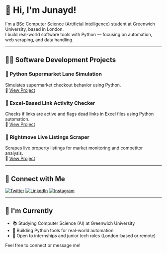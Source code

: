 # 👋 Hi, I'm Junayd!

I'm a BSc Computer Science (Artificial Intelligence) student at Greenwich University, based in London.  
I build real-world software tools with Python — focusing on automation, web scraping, and data handling.

---

## 👨‍💻 Software Development Projects

### 🏪 Python Supermarket Lane Simulation  
Simulates supermarket checkout behavior using Python.  
🔗 [View Project](https://github.com/junayd-elahi/SuperMarket-Simulation)

### 🔗 Excel-Based Link Activity Checker  
Checks if links are active and flags dead links in Excel files using Python automation.  
🔗 [View Project](https://github.com/junayd-elahi/Link-Active-Check)

### 🏡 Rightmove Live Listings Scraper  
Scrapes live property listings for market monitoring and competitor analysis.  
🔗 [View Project](https://github.com/junayd-elahi/Web-Scrape/tree/main)

---

## 🤳 Connect with Me


[![Twitter](https://img.shields.io/badge/Twitter-1DA1F2?style=for-the-badge&logo=twitter&logoColor=white)](https://twitter.com/justjunayd)
[![LinkedIn](https://img.shields.io/badge/LinkedIn-0077B5?style=for-the-badge&logo=linkedin&logoColor=white)](https://www.linkedin.com/in/junayd-elahi-2029b9213/)
[![Instagram](https://img.shields.io/badge/Instagram-E4405F?style=for-the-badge&logo=instagram&logoColor=white)](https://www.instagram.com/mysodawarm/)




---

## 💼 I'm Currently

- 📚 Studying Computer Science (AI) at Greenwich University  
- 🤖 Building Python tools for real-world automation  
- 💼 Open to internships and junior tech roles (London-based or remote)  

Feel free to connect or message me!

